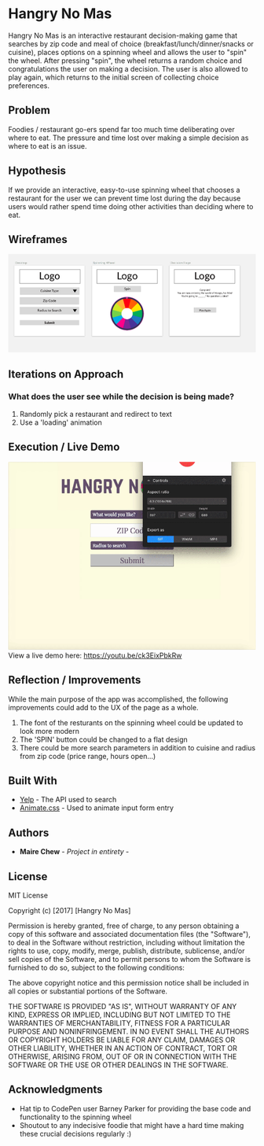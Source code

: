 # Hangry No Mas

Hangry No Mas is an interactive restaurant decision-making game that searches by zip code and meal of choice (breakfast/lunch/dinner/snacks or cuisine), places options on a spinning wheel and allows the user to "spin" the wheel. 
After pressing "spin", the wheel returns a random choice and congratulations the user on making a decision. 
The user is also allowed to play again, which returns to the initial screen of collecting choice preferences. 


## Problem

Foodies / restaurant go-ers spend far too much time deliberating over where to eat. 
The pressure and time lost over making a simple decision as where to eat is an issue. 

## Hypothesis
If we provide an interactive, easy-to-use spinning wheel that chooses a restaurant for the user we can prevent time lost during the day because users would rather spend time doing other activities than deciding where to eat.

## Wireframes
![HNM-wirerame](https://github.com/mairechew/hangry-no-mas/blob/master/HNM-wireframe.png)

## Iterations on Approach 
### What does the user see while the decision is being made?
1. Randomly pick a restaurant and redirect to text 
2. Use a 'loading' animation

## Execution / Live Demo

![HNM1](https://github.com/mairechew/hangry-no-mas/blob/master/hangrynomas.gif)
View a live demo here: https://youtu.be/ck3EixPbkRw

## Reflection / Improvements
While the main purpose of the app was accomplished, the following improvements could add to the UX of the page as a whole.

1. The font of the resturants on the spinning wheel could be updated to look more modern
2. The 'SPIN' button could be changed to a flat design
3. There could be more search parameters in addition to cuisine and radius from zip code (price range, hours open...)

## Built With

* [Yelp](https://www.yelp.com/developers/documentation/v2/overview) - The API used to search
* [Animate.css](https://daneden.github.io/animate.css/) - Used to animate input form entry


## Authors

* **Maire Chew** - *Project in entirety* - 

## License

MIT License

Copyright (c) [2017] [Hangry No Mas]

Permission is hereby granted, free of charge, to any person obtaining a copy
of this software and associated documentation files (the "Software"), to deal
in the Software without restriction, including without limitation the rights
to use, copy, modify, merge, publish, distribute, sublicense, and/or sell
copies of the Software, and to permit persons to whom the Software is
furnished to do so, subject to the following conditions:

The above copyright notice and this permission notice shall be included in all
copies or substantial portions of the Software.

THE SOFTWARE IS PROVIDED "AS IS", WITHOUT WARRANTY OF ANY KIND, EXPRESS OR
IMPLIED, INCLUDING BUT NOT LIMITED TO THE WARRANTIES OF MERCHANTABILITY,
FITNESS FOR A PARTICULAR PURPOSE AND NONINFRINGEMENT. IN NO EVENT SHALL THE
AUTHORS OR COPYRIGHT HOLDERS BE LIABLE FOR ANY CLAIM, DAMAGES OR OTHER
LIABILITY, WHETHER IN AN ACTION OF CONTRACT, TORT OR OTHERWISE, ARISING FROM,
OUT OF OR IN CONNECTION WITH THE SOFTWARE OR THE USE OR OTHER DEALINGS IN THE
SOFTWARE.

## Acknowledgments

* Hat tip to CodePen user Barney Parker for providing the base code and functionality to the spinning wheel
* Shoutout to any indecisive foodie that might have a hard time making these crucial decisions regularly :)

